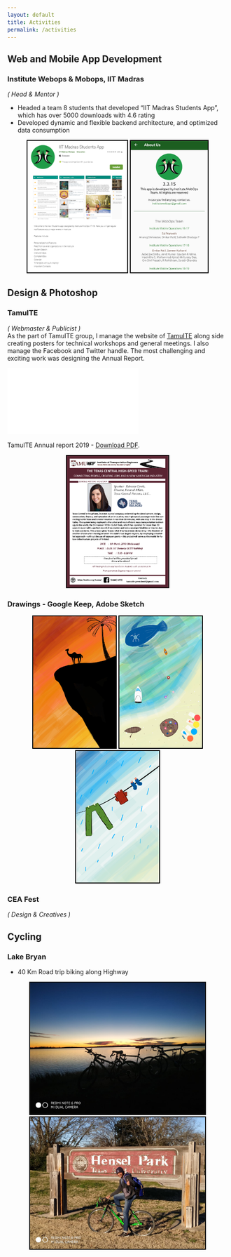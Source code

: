 ```yaml
---
layout: default
title: Activities
permalink: /activities
---
```

<style>
.act_image{
  max-width:400px;
  max-height:300px;
  border: 2px solid black
}
</style>
## Web and Mobile App Development
### Institute Webops & Mobops, IIT Madras

*( Head & Mentor )* <br>
-	Headed a team 8 students that developed “IIT Madras Students App”, which has over 5000 downloads with 4.6 rating
-	Developed dynamic and flexible backend architecture, and optimized data consumption
<center>
<img class="act_image" src="/assets/students_app_0.png" alt="Me">
<img class="act_image" class="home" src="/assets/students_app_1.png" alt="Me">
</center>

## Design & Photoshop
### TamuITE

*( Webmaster & Publicist )* <br>
As the part of TamuITE group, I manage the website of [TamuITE](http://texite.org/tamu/) along side creating posters for technical workshops and general meetings. I also manage the Facebook and Twitter handle. The most challenging and exciting work was designing the Annual Report.

<object data="/assets/annual_report_final.pdf" type="application/pdf" width="700px" height="700px">
    <embed src="/assets/annual_report_final.pdf">
        <p>TamuITE Annual report 2019 - <a href="/assets/annual_report_final.pdf">Download PDF</a>.</p>
    </embed>
</object>
<center>
<img class="act_image" class="home" src="/assets/general_meeting.jpg" alt="Me">
</center>

### Drawings - Google Keep, Adobe Sketch
<center>
<img class="act_image" class="home" src="/assets/paint1.jpg" alt="Me">
<img class="act_image" class="home" src="/assets/paint2.jpg" alt="Me">
<img class="act_image" class="home" src="/assets/paint3.jpg" alt="Me">
</center>

### CEA Fest
*( Design & Creatives )* <br>


## Cycling

### Lake Bryan
* 40 Km Road trip biking along Highway
<center>
<img class="act_image" class="home" src="/assets/cycle1.jpg" alt="Me">
<br>
<img class="act_image" class="home" src="/assets/cycle2.jpg" alt="Me">
</center>
